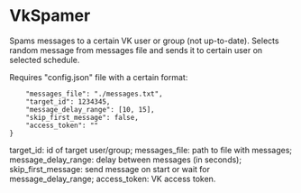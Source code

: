 # VkSpamer
Spams messages to a certain VK user or group (not up-to-date).
Selects random message from messages file and sends it to certain user on selected schedule.

Requires "config.json" file with a certain format:
```{
    "messages_file": "./messages.txt",
    "target_id": 1234345,
    "message_delay_range": [10, 15],
    "skip_first_message": false,
    "access_token": ""
}
```
target_id: id of target user/group;
messages_file: path to file with messages;
message_delay_range: delay between messages (in seconds);
skip_first_message: send message on start or wait for message_delay_range;
access_token: VK access token.
